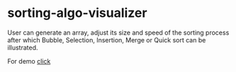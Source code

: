 # sorting-algo-visualizer
User can generate an array, adjust its size and speed of the sorting process after which Bubble, Selection, Insertion, Merge or Quick sort can be illustrated.

For demo [click](https://anoopsonkar.github.io/sorting-algo-visualizer/)
